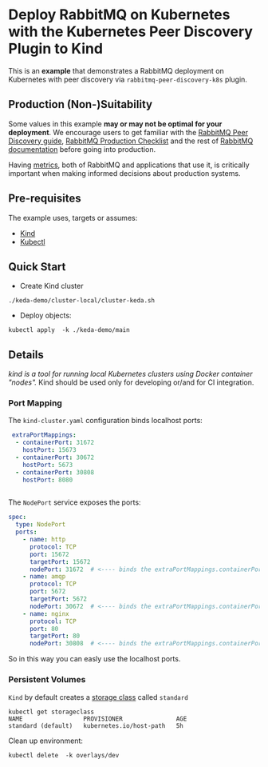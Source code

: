 # Deploy RabbitMQ on Kubernetes with the Kubernetes Peer Discovery Plugin to Kind

This is an **example** that demonstrates a RabbitMQ deployment on Kubernetes with peer discovery
via `rabbitmq-peer-discovery-k8s` plugin.

## Production (Non-)Suitability

Some values in this example **may or may not be optimal for your deployment**. We encourage users
to get familiar with the [RabbitMQ Peer Discovery guide](https://www.rabbitmq.com/cluster-formation.html), [RabbitMQ Production Checklist](https://www.rabbitmq.com/production-checklist.html)
and the rest of [RabbitMQ documentation](https://www.rabbitmq.com/documentation.html) before going into production.

Having [metrics](https://www.rabbitmq.com/monitoring.html), both of RabbitMQ and applications that use it,
is critically important when making informed decisions about production systems.


## Pre-requisites

The example uses, targets or assumes:

 * [Kind](https://github.com/kubernetes-sigs/kind) 
 * [Kubectl](https://kubernetes.io/docs/tasks/tools/install-kubectl/) 
 
## Quick Start

 * Create Kind cluster 
```
./keda-demo/cluster-local/cluster-keda.sh
```

* Deploy objects:
```
kubectl apply  -k ./keda-demo/main
```

## Details

_kind is a tool for running local Kubernetes clusters using Docker container "nodes"._
Kind should be used only for developing or/and for CI integration.

### Port Mapping
The `kind-cluster.yaml` configuration binds localhost ports:

```yaml
 extraPortMappings:
  - containerPort: 31672
    hostPort: 15673
  - containerPort: 30672
    hostPort: 5673
  - containerPort: 30808
    hostPort: 8080
  
```

The `NodePort` service exposes the ports: 
```yaml
spec:
  type: NodePort
  ports:
    - name: http
      protocol: TCP
      port: 15672
      targetPort: 15672
      nodePort: 31672  # <---- binds the extraPortMappings.containerPort 31672
    - name: amqp
      protocol: TCP
      port: 5672
      targetPort: 5672
      nodePort: 30672  # <---- binds the extraPortMappings.containerPort 30672
    - name: nginx
      protocol: TCP
      port: 80
      targetPort: 80
      nodePort: 30808  # <---- binds the extraPortMappings.containerPort 30672

```

So in this way you can easly use the localhost ports.

### Persistent Volumes

`Kind` by default creates a [storage class](https://kubernetes.io/docs/concepts/storage/storage-classes/) called `standard`
```
kubectl get storageclass
NAME                 PROVISIONER               AGE
standard (default)   kubernetes.io/host-path   5h
```


Clean up environment:
```
kubectl delete  -k overlays/dev
```
